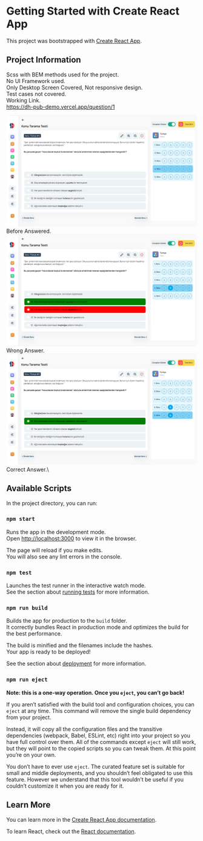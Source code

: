 # Getting Started with Create React App

This project was bootstrapped with [Create React App](https://github.com/facebook/create-react-app).

## Project Information

Scss with BEM methods used for the project.\
No UI Framework used.\
Only Desktop Screen Covered, Not responsive design.\
Test cases not covered.\
Working Link.\
https://dh-pub-demo.vercel.app/question/1


![before answered](https://github.com/skozgursk/dh-pub-demo/blob/master/public/screenshots/s1.png)
Before Answered.\
![wrong answer](https://github.com/skozgursk/dh-pub-demo/blob/master/public/screenshots/s2.png)
Wrong Answer.\
![correct answer](https://github.com/skozgursk/dh-pub-demo/blob/master/public/screenshots/s3.png)
Correct Answer.\



## Available Scripts

In the project directory, you can run:

### `npm start`

Runs the app in the development mode.\
Open [http://localhost:3000](http://localhost:3000) to view it in the browser.

The page will reload if you make edits.\
You will also see any lint errors in the console.

### `npm test`

Launches the test runner in the interactive watch mode.\
See the section about [running tests](https://facebook.github.io/create-react-app/docs/running-tests) for more information.

### `npm run build`

Builds the app for production to the `build` folder.\
It correctly bundles React in production mode and optimizes the build for the best performance.

The build is minified and the filenames include the hashes.\
Your app is ready to be deployed!

See the section about [deployment](https://facebook.github.io/create-react-app/docs/deployment) for more information.

### `npm run eject`

**Note: this is a one-way operation. Once you `eject`, you can’t go back!**

If you aren’t satisfied with the build tool and configuration choices, you can `eject` at any time. This command will remove the single build dependency from your project.

Instead, it will copy all the configuration files and the transitive dependencies (webpack, Babel, ESLint, etc) right into your project so you have full control over them. All of the commands except `eject` will still work, but they will point to the copied scripts so you can tweak them. At this point you’re on your own.

You don’t have to ever use `eject`. The curated feature set is suitable for small and middle deployments, and you shouldn’t feel obligated to use this feature. However we understand that this tool wouldn’t be useful if you couldn’t customize it when you are ready for it.

## Learn More

You can learn more in the [Create React App documentation](https://facebook.github.io/create-react-app/docs/getting-started).

To learn React, check out the [React documentation](https://reactjs.org/).

